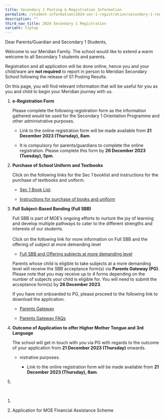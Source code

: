 ```yaml
---
title: Secondary 1 Posting & Registration Information
permalink: /student-information/2024-sec-1-registration/secondary-1-registration/
description: ""
third_nav_title: 2024 Secondary 1 Registration
variant: tiptap
---
```

<p>Dear Parents/Guardian and Secondary 1 Students,</p><p>Welcome to our Meridian Family. The school would like to extend a warm welcome to all Secondary 1 students and parents.</p><p>Registration and all application will be done online, hence you and your child/ware are <strong>not required</strong> to report in person to Meridian Secondary School following the release of S1 Posting Results.</p><p>On this page, you will find relevant information that will be useful for you as you and child to begin your Meridian journey with us.</p><p></p><ol data-tight="true" class="tight"><li><p><strong>e-Registration Form</strong></p><p>Please complete the following registration form as the information gathered would be used for the Secondary 1 Orientation Programme and other administrative purposes.</p><ul data-tight="true" class="tight"><li><p>Link to the online registration form will be made available from <strong>21 December 2023 (Thursday), 8am</strong>.</p></li><li><p>It is compulsory for parents/guardians to complete the online registration. Please complete this form by <strong>26 December 2023 (Tuesday), 5pm</strong>.</p></li></ul><p></p><p></p></li><li><p><strong>Purchase of School Uniform and Textbooks</strong></p><p>Click on the following links for the Sec 1 booklist and instructions for the purchase of textbooks and uniform.</p><ul data-tight="true" class="tight"><li><p><a href="/files/Booklists/meridian secondary school booklist 2024 - sec 1.pdf" rel="noopener noreferrer nofollow" target="_blank">Sec 1 Book List</a>.</p></li><li><p><a href="https://www.meridiansec.moe.edu.sg/student-information/2024-secondary-1-registration/books-and-uniform" rel="noopener noreferrer nofollow" target="_blank">Instructions for purchase of books and uniform</a></p></li></ul><p></p><p></p></li><li><p><strong>Full Subject-Based Banding (Full SBB)</strong></p><p>Full SBB is part of MOE’s ongoing efforts to nurture the joy of learning and develop multiple pathways to cater to the different strengths and interests of our students.<br><br>Click on the following link for more information on Full SBB and the offering of subject at more demanding level</p><ul data-tight="true" class="tight"><li><p><a href="https://www.meridiansec.moe.edu.sg/student-information/full-sbb/" rel="noopener noreferrer nofollow" target="_blank">Full SBB and Offering subjects at more demanding level</a></p><p></p></li></ul><p>Parents whose child is eligible to take subjects at a more demanding level will receive the SBB acceptance form(s) via <strong>Parents Gateway (PG)</strong>. Please note that you may receive up to 4 forms depending on the number of subjects your child is eligible for. You will need to submit the acceptance form(s) by <strong>26 December 2023</strong>.</p><p>If you have not onboarded to PG, please proceed to the following link to download the application.</p><ul data-tight="true" class="tight"><li><p><a href="https://pg.moe.edu.sg/" rel="noopener noreferrer nofollow" target="_blank">Parents Gateway</a></p></li><li><p><a href="https://pg.moe.edu.sg/faq" rel="noopener noreferrer nofollow" target="_blank">Parents Gateway FAQs</a></p><p></p></li></ul><p></p><p></p></li><li><p><strong>Outcome of Application to offer Higher Mother Tongue and 3rd Language</strong></p><p>The school will get in touch with you via PG with regards to the outcome of your application from  <strong>21 December 2023 (Thursday) </strong>onwards.</p><ul data-tight="true" class="tight"><li><p>nistrative purposes.</p><ul data-tight="true" class="tight"><li><p>Link to the online registration form will be made available from <strong>21 December 2023 (Thursday), 8am</strong>.</p></li></ul><p></p></li></ul><p></p><p></p></li><li><p></p></li></ol><p><br></p><ol data-tight="true" class="tight"><li><p></p><p> </p></li><li><p>Application for MOE Financial Assistance Scheme</p></li></ol><p></p><p></p>
